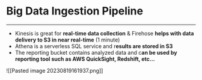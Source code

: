 # Big Data Ingestion Pipeline
---

* Kinesis is great for **real-time data collection** & Firehose **helps with data delivery to S3 in near real-time** (1 minute)
* Athena is a serverless SQL service and r**esults are stored in S3**
* The reporting bucket contains analyzed data and c**an be used by reporting tool such as AWS QuickSight, Redshift, etc…**

![[Pasted image 20230819161937.png]]
